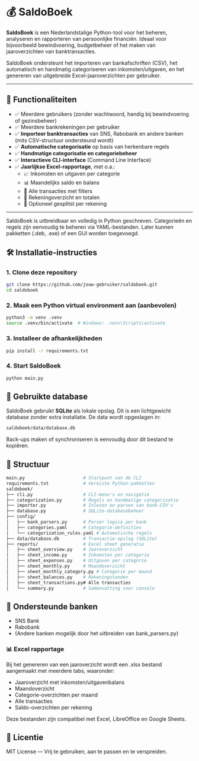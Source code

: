 # 💰 SaldoBoek

**SaldoBoek** is een Nederlandstalige Python-tool voor het beheren, analyseren en rapporteren van persoonlijke financiën. Ideaal voor bijvoorbeeld bewindvoering, budgetbeheer of het maken van jaaroverzichten van banktransacties.

SaldoBoek ondersteunt het importeren van bankafschriften (CSV), het automatisch en handmatig categoriseren van inkomsten/uitgaven, en het genereren van uitgebreide Excel-jaaroverzichten per gebruiker.

---

## 🔧 Functionaliteiten

- ✅ Meerdere gebruikers (zonder wachtwoord, handig bij bewindvoering of gezinsbeheer)
- ✅ Meerdere bankrekeningen per gebruiker
- ✅ **Importeer banktransacties** van SNS, Rabobank en andere banken (mits CSV-structuur ondersteund wordt)
- ✅ **Automatische categorisatie** op basis van herkenbare regels
- ✅ **Handmatige categorisatie en categoriebeheer**
- ✅ **Interactieve CLI-interface** (Command Line Interface)
- ✅ **Jaarlijkse Excel-rapportage**, met o.a.:
  - 📈 Inkomsten en uitgaven per categorie
  - 📊 Maandelijks saldo en balans
  - 📄 Alle transacties met filters
  - 🧾 Rekeningoverzicht en totalen
  - 🔀 Optioneel gesplitst per rekening

---

SaldoBoek is uitbreidbaar en volledig in Python geschreven. Categorieën en regels zijn eenvoudig te beheren via YAML-bestanden. Later kunnen pakketten (.deb, .exe) of een GUI worden toegevoegd.

## 🛠️ Installatie-instructies

### 1. Clone deze repository

```bash
git clone https://github.com/jouw-gebruiker/saldoboek.git
cd saldoboek
```

### 2. Maak een Python virtual environment aan (aanbevolen)

```bash
python3 -m venv .venv
source .venv/bin/activate  # Windows: .venv\Scripts\activate
```

### 3. Installeer de afhankelijkheden

```bash
pip install -r requirements.txt
```

### 4. Start SaldoBoek

```bash
python main.py
```

## 🧱 Gebruikte database
SaldoBoek gebruikt **SQLite** als lokale opslag. Dit is een lichtgewicht database zonder extra installatie. De data wordt opgeslagen in:

```bash
saldoboek/data/database.db
```

Back-ups maken of synchroniseren is eenvoudig door dit bestand te kopiëren.

## 📁 Structuur

```bash
main.py                      # Startpunt van de CLI
requirements.txt             # Vereiste Python-pakketten
saldoboek/
├── cli.py                   # CLI-menu's en navigatie
├── categorization.py        # Regels en handmatige categorisatie
├── importer.py              # Inlezen en parsen van bank-CSV's
├── database.py              # SQLite-databasebeheer
├── config/
│   ├── bank_parsers.py      # Parser logica per bank
│   ├── categories.yaml      # Categorie-definities
│   └── categorization_rules.yaml # Automatische regels
├── data/database.db         # Transactie-opslag (SQLite)
├── reports/                 # Excel sheet generatie
│   ├── sheet_overview.py    # Jaaroverzicht
│   ├── sheet_income.py      # Inkomsten per categorie
│   ├── sheet_expenses.py    # Uitgaven per categorie
│   ├── sheet_monthly.py     # Maandoverzicht
│   ├── sheet_monthly_category.py # Categorie per maand
│   ├── sheet_balances.py    # Rekeningstanden
│   ├── sheet_transactions.py# Alle transacties
│   └── summary.py           # Samenvatting voor console
```
## 🏦 Ondersteunde banken

* SNS Bank
* Rabobank
* (Andere banken mogelijk door het uitbreiden van bank_parsers.py)

### 📊 Excel rapportage
Bij het genereren van een jaaroverzicht wordt een .xlsx bestand aangemaakt met meerdere tabs, waaronder:

* Jaaroverzicht met inkomsten/uitgavenbalans
* Maandoverzicht
* Categorie-overzichten per maand
* Alle transacties
* Saldo-overzichten per rekening

Deze bestanden zijn compatibel met Excel, LibreOffice en Google Sheets.

## 📄 Licentie

MIT License — Vrij te gebruiken, aan te passen en te verspreiden.

